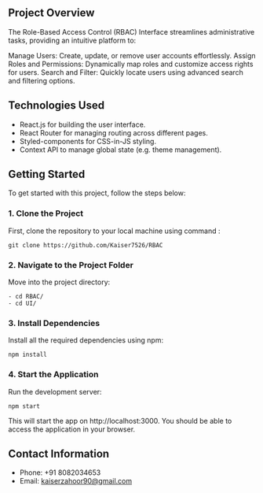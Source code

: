 ## Project Overview

The Role-Based Access Control (RBAC) Interface streamlines administrative tasks, providing an intuitive platform to:

Manage Users: Create, update, or remove user accounts effortlessly.
Assign Roles and Permissions: Dynamically map roles and customize access rights for users.
Search and Filter: Quickly locate users using advanced search and filtering options.


## Technologies Used

- React.js for building the user interface.
- React Router for managing routing across different pages.
- Styled-components for CSS-in-JS styling.
- Context API to manage global state (e.g. theme management).

## Getting Started

To get started with this project, follow the steps below:

### 1. Clone the Project 
   First, clone the repository to your local machine using command :
     
    git clone https://github.com/Kaiser7526/RBAC

### 2. Navigate to the Project Folder
   Move into the project directory:

    - cd RBAC/ 
    - cd UI/   


### 3. Install Dependencies
   Install all the required dependencies using npm:

    npm install
  
### 4. Start the Application
   Run the development server:

    npm start


This will start the app on http://localhost:3000. You should be able to access the application in your browser.

## Contact Information

- Phone: +91 8082034653 
- Email: kaiserzahoor90@gmail.com


